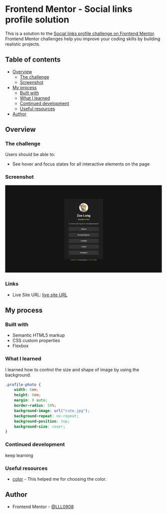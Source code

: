 # Frontend Mentor - Social links profile solution

This is a solution to the [Social links profile challenge on Frontend Mentor](https://www.frontendmentor.io/challenges/social-links-profile-UG32l9m6dQ). Frontend Mentor challenges help you improve your coding skills by building realistic projects. 

## Table of contents

- [Overview](#overview)
  - [The challenge](#the-challenge)
  - [Screenshot](#screenshot)
- [My process](#my-process)
  - [Built with](#built-with)
  - [What I learned](#what-i-learned)
  - [Continued development](#continued-development)
  - [Useful resources](#useful-resources)
- [Author](#author)

## Overview

### The challenge

Users should be able to:

- See hover and focus states for all interactive elements on the page

### Screenshot

![](screenshot.png)

### Links

- Live Site URL: [live site URL](https://lll0908.github.io/social-links-profile_Frontend-mentor/)

## My process

### Built with

- Semantic HTML5 markup
- CSS custom properties
- Flexbox

### What I learned

I learned how to control the size and shape of image by using the background.

```css
.profile-photo {
    width: 6em;
    height: 6em;
    margin: 0 auto;
    border-radius: 50%;
    background-image: url("cute.jpg");
    background-repeat: no-repeat;
    background-position: top;
    background-size: cover;
}
```

### Continued development
keep learning

### Useful resources

- [color](https://coolors.co/palettes/trending) - This helped me for choosing the color.

## Author

- Frontend Mentor - [@LLL0908](https://www.frontendmentor.io/profile/LLL0908)

